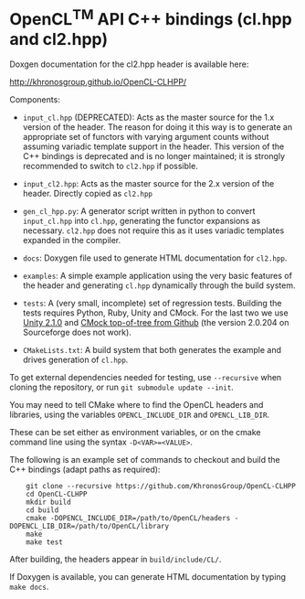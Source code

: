 # OpenCL<sup>TM</sup> API C++ bindings (cl.hpp and cl2.hpp)

Doxgen documentation for the cl2.hpp header is available here:

  http://khronosgroup.github.io/OpenCL-CLHPP/

Components:

  * `input_cl.hpp` (DEPRECATED):
    Acts as the master source for the 1.x version of the header.
    The reason for doing it this way is to generate an appropriate set of
    functors with varying argument counts without assuming variadic template
    support in the header.
    This version of the C++ bindings is deprecated and is no longer maintained;
    it is strongly recommended to switch to `cl2.hpp` if possible.

  * `input_cl2.hpp`:
    Acts as the master source for the 2.x version of the header.
    Directly copied as `cl2.hpp`

  * `gen_cl_hpp.py`:
    A generator script written in python to convert `input_cl.hpp` into `cl.hpp`,
    generating the functor expansions as necessary.
    `cl2.hpp` does not require this as it uses variadic templates expanded in
    the compiler.

  * `docs`:
    Doxygen file used to generate HTML documentation for `cl2.hpp`.

  * `examples`:
    A simple example application using the very basic features of the header
    and generating `cl.hpp` dynamically through the build system.

  * `tests`:
    A (very small, incomplete) set of regression tests. Building the tests
    requires Python, Ruby, Unity and CMock. For the last two we use
    [Unity 2.1.0](https://github.com/ThrowTheSwitch/Unity/releases/tag/v2.1.0)
    and [CMock top-of-tree from Github](https://github.com/ThrowTheSwitch/CMock)
    (the version 2.0.204 on Sourceforge does not work).

  * `CMakeLists.txt`:
    A build system that both generates the example and drives generation of `cl.hpp`.

To get external dependencies needed for testing, use `--recursive` when cloning
the repository, or run `git submodule update --init`.

You may need to tell CMake where to find the OpenCL headers and libraries,
using the variables `OPENCL_INCLUDE_DIR` and `OPENCL_LIB_DIR`.

These can be set either as environment variables, or on the cmake command line
using the syntax `-D<VAR>=<VALUE>`.

The following is an example set of commands to checkout and build the C++
bindings (adapt paths as required):

```
    git clone --recursive https://github.com/KhronosGroup/OpenCL-CLHPP
    cd OpenCL-CLHPP
    mkdir build
    cd build
    cmake -DOPENCL_INCLUDE_DIR=/path/to/OpenCL/headers -DOPENCL_LIB_DIR=/path/to/OpenCL/library
    make
    make test
```

After building, the headers appear in `build/include/CL/`.

If Doxygen is available, you can generate HTML documentation by typing `make docs`.
